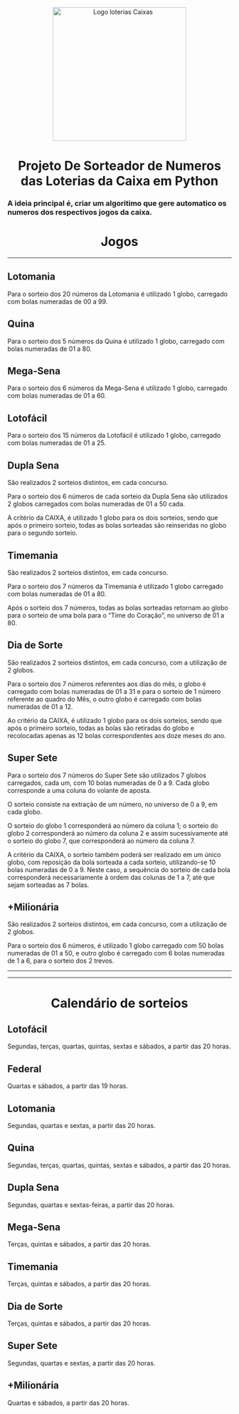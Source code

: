 <div>
<p align='center'>
<img  src="https://logodownload.org/wp-content/uploads/2020/01/loterias-caixa-logo-0.png" alt="Logo loterias Caixas" width="300" height="300">
</div>
<p> <h1 align='center'><strong> Projeto De Sorteador de Numeros das Loterias da Caixa em Python</strong></h1>

<h3>A ideia principal é, criar um algoritimo que gere automatico os numeros dos respectivos jogos da caixa. </h3></p>
<p> <h1 align='center'><strong> Jogos   </strong></h1></p>

---

## **Lotomania**
Para o sorteio dos 20 números da Lotomania é utilizado 1 globo, carregado com bolas numeradas de 00 a 99.



## **Quina**
Para o sorteio dos 5 números da Quina é utilizado 1 globo, carregado com bolas numeradas de 01 a 80.



## **Mega-Sena**
Para o sorteio dos 6 números da Mega-Sena é utilizado 1 globo, carregado com bolas numeradas de 01 a 60.



## **Lotofácil**
Para o sorteio dos 15 números da Lotofácil é utilizado 1 globo, carregado com bolas numeradas de 01 a 25.



## **Dupla Sena**
São realizados 2 sorteios distintos, em cada concurso.

Para o sorteio dos 6 números de cada sorteio da Dupla Sena são utilizados 2 globos carregados com bolas numeradas de 01 a 50 cada.

A critério da CAIXA, é utilizado 1 globo para os dois sorteios, sendo que após o primeiro sorteio, todas as bolas sorteadas são reinseridas no globo para o segundo sorteio.



## **Timemania**
São realizados 2 sorteios distintos, em cada concurso.

Para o sorteio dos 7 números da Timemania é utilizado 1 globo carregado com bolas numeradas de 01 a 80.

Após o sorteio dos 7 números, todas as bolas sorteadas retornam ao globo para o sorteio de uma bola para o “Time do Coração”, no universo de 01 a 80.



## **Dia de Sorte**
São realizados 2 sorteios distintos, em cada concurso, com a utilização de 2 globos.

Para o sorteio dos 7 números referentes aos dias do mês, o globo é carregado com bolas numeradas de 01 a 31 e para o sorteio de 1 número referente ao quadro do Mês, o outro globo é carregado com bolas numeradas de 01 a 12.

Ao critério da CAIXA, é utilizado 1 globo para os dois sorteios, sendo que após o primeiro sorteio, todas as bolas são retiradas do globo e recolocadas apenas as 12 bolas correspondentes aos doze meses do ano.



## **Super Sete**
Para o sorteio dos 7 números do Super Sete são utilizados 7 globos carregados, cada um, com 10 bolas numeradas de 0 a 9. Cada globo corresponde a uma coluna do volante de aposta.

O sorteio consiste na extração de um número, no universo de 0 a 9, em cada globo.

O sorteio do globo 1 corresponderá ao número da coluna 1; o sorteio do globo 2 corresponderá ao número da coluna 2 e assim sucessivamente até o sorteio do globo 7, que corresponderá ao número da coluna 7.

A critério da CAIXA, o sorteio também poderá ser realizado em um único globo, com reposição da bola sorteada a cada sorteio, utilizando-se 10 bolas numeradas de 0 a 9. Neste caso, a sequência do sorteio de cada bola corresponderá necessariamente à ordem das colunas de 1 a 7, até que sejam sorteadas as 7 bolas.



## **+Milionária**
São realizados 2 sorteios distintos, em cada concurso, com a utilização de 2 globos.

Para o sorteio dos 6 números, é utilizado 1 globo carregado com 50 bolas numeradas de 01 a 50, e outro globo é carregado com 6 bolas numeradas de 1 a 6, para o sorteio dos 2 trevos.

-----
-----

<p><h1 align = 'center'> Calendário de sorteios </h1></p>

## Lotofácil
Segundas, terças, quartas, quintas, sextas e sábados, a partir das 20 horas.


## Federal
Quartas e sábados, a partir das 19 horas.


## Lotomania
Segundas, quartas e sextas, a partir das 20 horas.


## Quina
Segundas, terças, quartas, quintas, sextas e sábados, a partir das 20 horas.


## Dupla Sena
Segundas, quartas e sextas-feiras, a partir das 20 horas.


## Mega-Sena
Terças, quintas e sábados, a partir das 20 horas.


## Timemania
Terças, quintas e sábados, a partir das 20 horas.


## Dia de Sorte
Terças, quintas e sábados, a partir das 20 horas.


## Super Sete
Segundas, quartas e sextas, a partir das 20 horas.


## +Milionária
Quartas e sábados, a partir das 20 horas.
